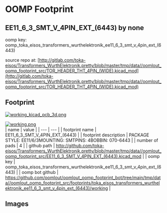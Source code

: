 # OOMP Footprint  
## EE11_6_3_SMT_V_4PIN_EXT_(6443)  by none  
  
oomp key: oomp_toka_eisos_transformers_wurthelektronik_ee11_6_3_smt_v_4pin_ext_(6443)  
  
source repo at: [http://gitlab.com/toka-eisos/Transformers_WurthElektronik.pretty/blob/master/tmp/data//oomlout_oomp_footprint_src/TOR_HEADER_THT_4PIN_(WIDE).kicad_mod](http://gitlab.com/toka-eisos/Transformers_WurthElektronik.pretty/blob/master/tmp/data//oomlout_oomp_footprint_src/TOR_HEADER_THT_4PIN_(WIDE).kicad_mod)  
## Footprint  
  
[![working_kicad_pcb_3d.png](working_kicad_pcb_3d_600.png)](working_kicad_pcb_3d.png)  
  
[![working.png](working_600.png)](working.png)  
| name | value | 
| --- | --- | 
| footprint name | EE11_6_3_SMT_V_4PIN_EXT_(6443) | 
| footprint description | PACKAGE STYLE: EE11/6/3MOUNTING: SMTPINS: 4BOBBIN: 070-6443 | 
| number of pads | 4 | 
| github path | http://github.com/toka-eisos/Transformers_WurthElektronik.pretty/blob/master/tmp/data//oomlout_oomp_footprint_src/EE11_6_3_SMT_V_4PIN_EXT_(6443).kicad_mod | 
| oomp key | oomp_toka_eisos_transformers_wurthelektronik_ee11_6_3_smt_v_4pin_ext_(6443) | 
| oomp bot github | https://github.com/oomlout/oomlout_oomp_footprint_bot/tree/main/tmp/data//oomlout_oomp_footprint_src/footprints/toka_eisos_transformers_wurthelektronik_ee11_6_3_smt_v_4pin_ext_(6443)/working | 
## Images  
